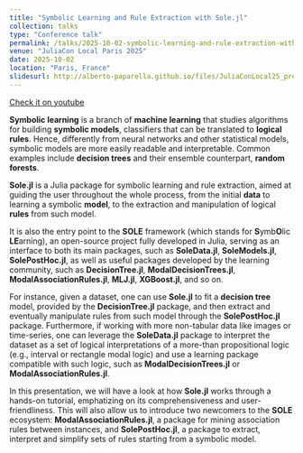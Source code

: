 ```yaml
---
title: "Symbolic Learning and Rule Extraction with Sole.jl"
collection: talks
type: "Conference talk"
permalink: /talks/2025-10-02-symbolic-learning-and-rule-extraction-with-sole
venue: "JuliaCon Local Paris 2025"
date: 2025-10-02
location: "Paris, France"
slidesurl: http://alberto-paparella.github.io/files/JuliaConLocal25_presentation.pdf
---
```


[Check it on youtube](https://www.youtube.com/watch?v=JVHeIdVPK8Y)

**Symbolic learning** is a branch of **machine learning** that studies algorithms for building **symbolic models**, classifiers that can be translated to **logical rules**. Hence, differently from neural networks and other statistical models, symbolic models are more easily readable and interpretable. Common examples include **decision trees** and their ensemble counterpart, **random forests**.

**Sole.jl** is a Julia package for symbolic learning and rule extraction, aimed at guiding the user throughout the whole process, from the initial **data** to learning a symbolic **model**, to the extraction and manipulation of logical **rules** from such model.

It is also the entry point to the **SOLE** framework (which stands for **S**ymb**O**lic **LE**arning), an open-source project fully developed in Julia, serving as an interface to both its main packages, such as **SoleData.jl**, **SoleModels.jl**, **SolePostHoc.jl**, as well as useful packages developed by the learning community, such as **DecisionTree.jl**, **ModalDecisionTrees.jl**, **ModalAssociationRules.jl**, **MLJ.jl**, **XGBoost.jl**, and so on.

For instance, given a dataset, one can use **Sole.jl** to fit a **decision tree** model, provided by the **DecisionTree.jl** package, and then extract and eventually manipulate rules from such model through the **SolePostHoc.jl** package. Furthermore, if working with more non-tabular data like images or time-series, one can leverage the **SoleData.jl** package to interpret the dataset as a set of logical interpretations of a more-than propositional logic (e.g., interval or rectangle modal logic) and use a learning package compatible with such logic, such as **ModalDecisionTrees.jl** or **ModalAssociationRules.jl**.

In this presentation, we will have a look at how **Sole.jl** works through a hands-on tutorial, emphatizing on its comprehensiveness and user-friendliness. This will also allow us to introduce two newcomers to the **SOLE**  ecosystem: **ModalAssociationRules.jl**, a package for mining association rules between instances, and **SolePostHoc.jl**, a package to extract, interpret and simplify sets of rules starting from a symbolic model.
